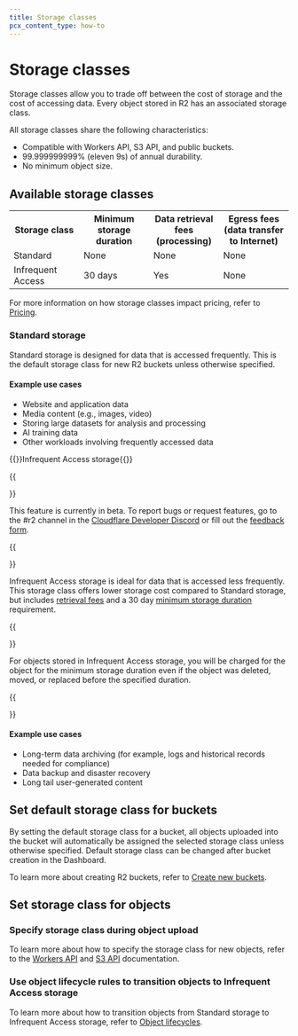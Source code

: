 ```yaml
---
title: Storage classes
pcx_content_type: how-to
---
```


# Storage classes

Storage classes allow you to trade off between the cost of storage and the cost of accessing data. Every object stored in R2 has an associated storage class.

All storage classes share the following characteristics:
- Compatible with Workers API, S3 API, and public buckets.
- 99.999999999% (eleven 9s) of annual durability.
- No minimum object size.

## Available storage classes

<table>
  <tbody>
    <th style="width:25%">
      Storage class
    </th>
    <th style="width:25%">
      Minimum storage duration
    </th>
    <th style="width:25%">
      Data retrieval fees (processing)
    </th>
    <th style="width:25%">
      Egress fees (data transfer to Internet)
    </th>
    <tr>
      <td>
        Standard
      </td>
      <td>
        None
      </td>
      <td>
        None
      </td>
      <td>
        None
      </td>
    </tr>
    <tr>
      <td>
        Infrequent Access <inline-pill style="beta" />
      </td>
      <td>
        30 days
      </td>
      <td>
        Yes
      </td>
      <td>
        None
      </td>
    </tr>
  </tbody>
</table>

For more information on how storage classes impact pricing, refer to [Pricing](/r2/pricing/).

### Standard storage

Standard storage is designed for data that is accessed frequently. This is the default storage class for new R2 buckets unless otherwise specified.

#### Example use cases

- Website and application data
- Media content (e.g., images, video)
- Storing large datasets for analysis and processing
- AI training data
- Other workloads involving frequently accessed data

{{<heading-pill style="beta" heading="h3">}}Infrequent Access storage{{</heading-pill>}}

{{<Aside type="note" header="Open Beta">}}

This feature is currently in beta. To report bugs or request features, go to the #r2 channel in the [Cloudflare Developer Discord](https://discord.cloudflare.com) or fill out the [feedback form](https://forms.gle/5FqffSHcsL8ifEG8A).

{{</Aside>}}

Infrequent Access storage is ideal for data that is accessed less frequently. This storage class offers lower storage cost compared to Standard storage, but includes [retrieval fees](/r2/pricing/#data-retrieval) and a 30 day [minimum storage duration](/r2/pricing/#minimum-storage-duration) requirement.

{{<Aside type="note">}}

For objects stored in Infrequent Access storage, you will be charged for the object for the minimum storage duration even if the object was deleted, moved, or replaced before the specified duration.

{{</Aside>}}

#### Example use cases

- Long-term data archiving (for example, logs and historical records needed for compliance)
- Data backup and disaster recovery
- Long tail user-generated content

## Set default storage class for buckets

By setting the default storage class for a bucket, all objects uploaded into the bucket will automatically be assigned the selected storage class unless otherwise specified. Default storage class can be changed after bucket creation in the Dashboard.

To learn more about creating R2 buckets, refer to [Create new buckets](/r2/buckets/create-buckets/).

## Set storage class for objects

### Specify storage class during object upload

To learn more about how to specify the storage class for new objects, refer to the [Workers API](/r2/api/workers/) and [S3 API](/r2/api/s3/) documentation.

### Use object lifecycle rules to transition objects to Infrequent Access storage

To learn more about how to transition objects from Standard storage to Infrequent Access storage, refer to [Object lifecycles](/r2/buckets/object-lifecycles/).

